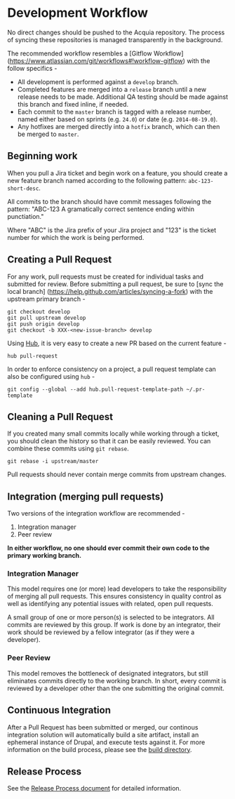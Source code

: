 # Development Workflow

No direct changes should be pushed to the Acquia repository. The process of 
syncing these repositories is managed transparently in the background.

The recommended workflow resembles a [Gitflow Workflow]
(https://www.atlassian.com/git/workflows#!workflow-gitflow) with the follow 
specifics -

* All development is performed against a `develop` branch.
* Completed features are merged into a `release` branch until a new release 
  needs to be made. Additional QA testing should be made against this branch 
  and fixed inline, if needed.
* Each commit to the `master` branch is tagged with a release number, named 
  either based on sprints (e.g. `24.0`) or date (e.g. `2014-08-19.0`).
* Any hotfixes are merged directly into a `hotfix` branch, which can then be 
  merged to `master`.

## Beginning work

When you pull a Jira ticket and begin work on a feature, you should create a 
new feature branch named according to the following pattern: 
`abc-123-short-desc`.

All commits to the branch should have commit messages following the pattern:
"ABC-123 A gramatically correct sentence ending within punctiation."

Where "ABC" is the Jira prefix of your Jira project and "123" is the ticket
number for which the work is being performed.

## Creating a Pull Request

For any work, pull requests must be created for individual tasks and submitted 
for review. Before submitting a pull request, be sure to [sync the local branch]
(https://help.github.com/articles/syncing-a-fork) with the upstream primary 
branch -

    git checkout develop
    git pull upstream develop
    git push origin develop
    git checkout -b XXX-<new-issue-branch> develop

Using [Hub](https://github.com/github/hub), it is very easy to create a new PR 
based on the current feature -

    hub pull-request

In order to enforce consistency on a project, a pull request template can also 
be configured using `hub` -

    git config --global --add hub.pull-request-template-path ~/.pr-template

## Cleaning a Pull Request

If you created many small commits locally while working through a ticket, you 
should clean the history so that it can be easily reviewed. You can combine 
these commits using `git rebase`.

    git rebase -i upstream/master

Pull requests should never contain merge commits from upstream changes.

## Integration (merging pull requests)

Two versions of the integration workflow are recommended -

1. Integration manager
1. Peer review

**In either workflow, no one should ever commit their own code to the primary 
working branch.**

### Integration Manager

This model requires one (or more) lead developers to take the responsibility of 
merging all pull requests. This ensures consistency in quality control as well 
as identifying any potential issues with related, open pull requests.

A small group of one or more person(s) is selected to be integrators. All 
commits are reviewed by this group. If work is done by an integrator, their work
should be reviewed by a fellow integrator (as if they were a developer).

### Peer Review

This model removes the bottleneck of designated integrators, but still 
eliminates commits directly to the working branch. In short, every commit is 
reviewed by a developer other than the one submitting the original commit.

## Continuous Integration

After a Pull Request has been submitted or merged, our continous integration
solution will automatically build a site artifact, install an ephemeral instance
of Drupal, and execute tests against it. For more information on the build 
process, please see the [build directory](../build/README.md).

## Release Process

See the [Release Process document](release-process.md) for detailed information.
